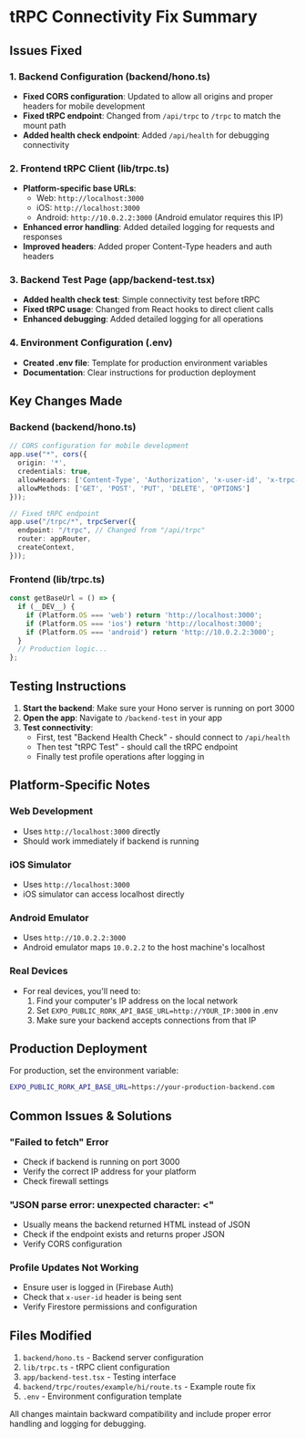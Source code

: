 # tRPC Connectivity Fix Summary

## Issues Fixed

### 1. Backend Configuration (backend/hono.ts)
- **Fixed CORS configuration**: Updated to allow all origins and proper headers for mobile development
- **Fixed tRPC endpoint**: Changed from `/api/trpc` to `/trpc` to match the mount path
- **Added health check endpoint**: Added `/api/health` for debugging connectivity

### 2. Frontend tRPC Client (lib/trpc.ts)
- **Platform-specific base URLs**: 
  - Web: `http://localhost:3000`
  - iOS: `http://localhost:3000` 
  - Android: `http://10.0.2.2:3000` (Android emulator requires this IP)
- **Enhanced error handling**: Added detailed logging for requests and responses
- **Improved headers**: Added proper Content-Type headers and auth headers

### 3. Backend Test Page (app/backend-test.tsx)
- **Added health check test**: Simple connectivity test before tRPC
- **Fixed tRPC usage**: Changed from React hooks to direct client calls
- **Enhanced debugging**: Added detailed logging for all operations

### 4. Environment Configuration (.env)
- **Created .env file**: Template for production environment variables
- **Documentation**: Clear instructions for production deployment

## Key Changes Made

### Backend (backend/hono.ts)
```typescript
// CORS configuration for mobile development
app.use("*", cors({
  origin: '*',
  credentials: true,
  allowHeaders: ['Content-Type', 'Authorization', 'x-user-id', 'x-trpc-source'],
  allowMethods: ['GET', 'POST', 'PUT', 'DELETE', 'OPTIONS']
}));

// Fixed tRPC endpoint
app.use("/trpc/*", trpcServer({
  endpoint: "/trpc", // Changed from "/api/trpc"
  router: appRouter,
  createContext,
}));
```

### Frontend (lib/trpc.ts)
```typescript
const getBaseUrl = () => {
  if (__DEV__) {
    if (Platform.OS === 'web') return 'http://localhost:3000';
    if (Platform.OS === 'ios') return 'http://localhost:3000';
    if (Platform.OS === 'android') return 'http://10.0.2.2:3000';
  }
  // Production logic...
};
```

## Testing Instructions

1. **Start the backend**: Make sure your Hono server is running on port 3000
2. **Open the app**: Navigate to `/backend-test` in your app
3. **Test connectivity**:
   - First, test "Backend Health Check" - should connect to `/api/health`
   - Then test "tRPC Test" - should call the tRPC endpoint
   - Finally test profile operations after logging in

## Platform-Specific Notes

### Web Development
- Uses `http://localhost:3000` directly
- Should work immediately if backend is running

### iOS Simulator
- Uses `http://localhost:3000`
- iOS simulator can access localhost directly

### Android Emulator
- Uses `http://10.0.2.2:3000`
- Android emulator maps `10.0.2.2` to the host machine's localhost

### Real Devices
- For real devices, you'll need to:
  1. Find your computer's IP address on the local network
  2. Set `EXPO_PUBLIC_RORK_API_BASE_URL=http://YOUR_IP:3000` in .env
  3. Make sure your backend accepts connections from that IP

## Production Deployment

For production, set the environment variable:
```bash
EXPO_PUBLIC_RORK_API_BASE_URL=https://your-production-backend.com
```

## Common Issues & Solutions

### "Failed to fetch" Error
- Check if backend is running on port 3000
- Verify the correct IP address for your platform
- Check firewall settings

### "JSON parse error: unexpected character: <"
- Usually means the backend returned HTML instead of JSON
- Check if the endpoint exists and returns proper JSON
- Verify CORS configuration

### Profile Updates Not Working
- Ensure user is logged in (Firebase Auth)
- Check that `x-user-id` header is being sent
- Verify Firestore permissions and configuration

## Files Modified

1. `backend/hono.ts` - Backend server configuration
2. `lib/trpc.ts` - tRPC client configuration  
3. `app/backend-test.tsx` - Testing interface
4. `backend/trpc/routes/example/hi/route.ts` - Example route fix
5. `.env` - Environment configuration template

All changes maintain backward compatibility and include proper error handling and logging for debugging.